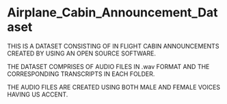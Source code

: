 # Airplane_Cabin_Announcement_Dataset

THIS IS A DATASET CONSISTING OF IN FLIGHT CABIN ANNOUNCEMENTS CREATED BY USING AN OPEN SOURCE SOFTWARE.

THE DATASET COMPRISES OF AUDIO FILES IN .wav FORMAT AND THE CORRESPONDING TRANSCRIPTS IN EACH FOLDER. 

THE AUDIO FILES ARE CREATED USING BOTH MALE AND FEMALE VOICES HAVING US ACCENT.

